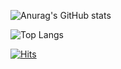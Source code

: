 ![Anurag's GitHub stats](https://github-readme-stats-theta-ivory-87.vercel.app/api?username=krydyh&show_icons=true&theme=blue-green)

![Top Langs](https://github-readme-stats-theta-ivory-87.vercel.app/api/top-langs/?username=krydyh&layout=compact&theme=merko)

[![Hits](https://hits.seeyoufarm.com/api/count/incr/badge.svg?url=https%3A%2F%2Fgithub.com%2Fkrydyh%2F&count_bg=%233D64C8&title_bg=%23555555&icon=&icon_color=%23E7E7E7&title=Profile+views&edge_flat=false)](https://hits.seeyoufarm.com)

<!--
**krydyh/krydyh** is a ✨ _special_ ✨ repository because its `README.md` (this file) appears on your GitHub profile.

Here are some ideas to get you started:

- 🔭 I’m currently working on ...
- 🌱 I’m currently learning ...
- 👯 I’m looking to collaborate on ...
- 🤔 I’m looking for help with ...
- 💬 Ask me about ...
- 📫 How to reach me: ...
- 😄 Pronouns: ...
- ⚡ Fun fact: ...
-->
